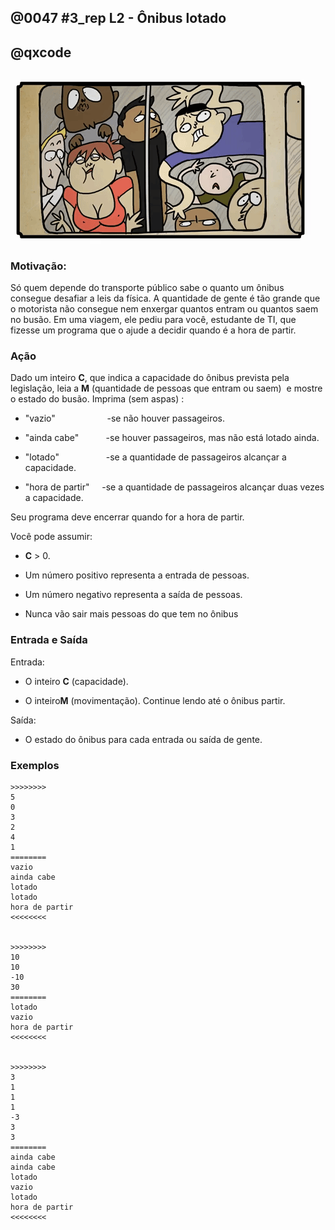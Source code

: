 ## @0047 #3_rep L2 - Ônibus lotado
## @qxcode

###
![campo minado](capa.gif)

### Motivação:

Só quem depende do transporte público sabe o quanto um ônibus consegue desafiar a leis da física.
A quantidade de gente é tão grande que o motorista não consegue nem enxergar quantos entram ou quantos saem no busão.
Em uma viagem, ele pediu para você, estudante de TI, que fizesse um programa que o ajude a decidir quando é a hora de partir.

### Ação

Dado um inteiro **C**, que indica a capacidade do ônibus prevista pela legislação,
leia a **M** (quantidade de pessoas que entram ou saem)  e mostre o estado do busão.
Imprima (sem aspas) :

* "vazio"                     -se não houver passageiros.
 
* "ainda cabe"           -se houver passageiros, mas não está lotado ainda.
 
* "lotado"                   -se a quantidade de passageiros alcançar a capacidade.
 
* "hora de partir"     -se a quantidade de passageiros alcançar duas vezes a capacidade.

Seu programa deve encerrar quando for a hora de partir.

Você pode assumir:

* **C** > 0.
 
* Um número positivo representa a entrada de pessoas.
 
* Um número negativo representa a saída de pessoas.
 
* Nunca vão sair mais pessoas do que tem no ônibus
 

### Entrada e Saída

Entrada:

* O inteiro **C** (capacidade).
 
* O inteiro**M** (movimentação). Continue lendo até o ônibus partir.
 

Saída:

* O estado do ônibus para cada entrada ou saída de gente.



### Exemplos

```
>>>>>>>>
5
0
3
2
4
1
========
vazio
ainda cabe
lotado
lotado
hora de partir
<<<<<<<<


>>>>>>>>
10
10
-10
30
========
lotado
vazio
hora de partir
<<<<<<<<


>>>>>>>>
3
1
1
1
-3
3
3
========
ainda cabe
ainda cabe
lotado
vazio
lotado
hora de partir
<<<<<<<<
```

<!--- os testes no .vpl são os mesmos do Readme.md --->
